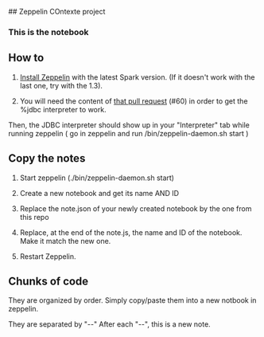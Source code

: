 ## Zeppelin COntexte project

### This is the notebook

## How to

1) [Install Zeppelin](https://github.com/apache/incubator-zeppelin) with the latest Spark version. (If it doesn't work with the last one, try with the 1.3).

2) You will need the content of [that pull request](https://github.com/apache/incubator-zeppelin/pull/60) (#60) in order to get the %jdbc  interpreter to work.

Then, the JDBC interpreter should show up in your "Interpreter" tab while running zeppelin ( go in zeppelin and run /bin/zeppelin-daemon.sh start )

## Copy the notes

1) Start zeppelin (./bin/zeppelin-daemon.sh start)

2) Create a new notebook and get its name AND ID

3) Replace the note.json of your newly created notebook by the one from this repo

4) Replace, at the end of the note.js, the name and ID of the notebook. Make it match the new one.

5) Restart Zeppelin.

## Chunks of code

They are organized by order. Simply copy/paste them into a new notbook in zeppelin.

They are separated by "--" After each "--", this is a new note.
